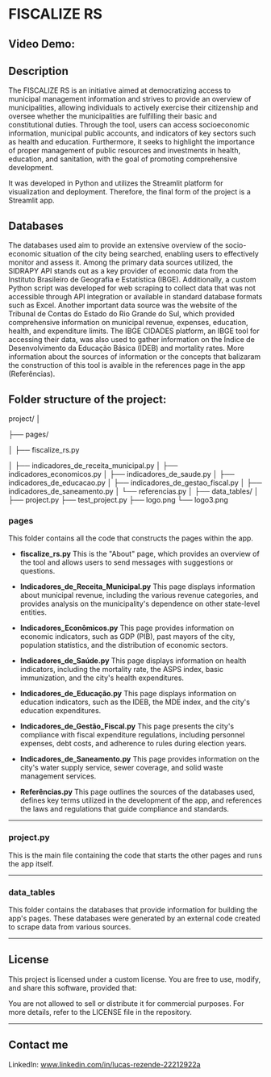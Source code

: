 # FISCALIZE RS

## Video Demo:  <URL HERE>

## Description
The FISCALIZE RS is an initiative aimed at democratizing access to municipal management information and strives to provide an overview of municipalities, allowing individuals to actively exercise their citizenship and oversee whether the municipalities are fulfilling their basic and constitutional duties. Through the tool, users can access socioeconomic information, municipal public accounts, and indicators of key sectors such as health and education.
Furthermore, it seeks to highlight the importance of proper management of public resources and investments in health, education, and sanitation, with the goal of promoting comprehensive development.

It was developed in Python and utilizes the Streamlit platform for visualization and deployment. Therefore, the final form of the project is a Streamlit app.

## Databases
The databases used aim to provide an extensive overview of the socio-economic situation of the city being searched, enabling users to effectively monitor and assess it.
Among the primary data sources utilized, the SIDRAPY API stands out as a key provider of economic data from the Instituto Brasileiro de Geografia e Estatística (IBGE). Additionally, a custom Python script was developed for web scraping to collect data that was not accessible through API integration or available in standard database formats such as Excel.
Another important data source was the website of the Tribunal de Contas do Estado do Rio Grande do Sul, which provided comprehensive information on municipal revenue, expenses, education, health, and expenditure limits.
The IBGE CIDADES platform, an IBGE tool for accessing their data, was also used to gather information on the Índice de Desenvolvimento da Educação Básica (IDEB) and mortality rates.
More information about the sources of information or the concepts that balizaram the construction of this tool is avaible in the references page in the app (Referências).

## Folder structure of the project:
project/
│

├── pages/

│   ├── fiscalize_rs.py

│   ├── indicadores_de_receita_municipal.py
│   ├── indicadores_economicos.py
│   ├── indicadores_de_saude.py
│   ├── indicadores_de_educacao.py
│   ├── indicadores_de_gestao_fiscal.py
│   ├── indicadores_de_saneamento.py
│   └── referencias.py
│
├── data_tables/
│
├── project.py
├── test_project.py
├── logo.png
└── logo3.png

### pages
This folder contains all the code that constructs the pages within the app.

- **fiscalize_rs.py**
  This is the "About" page, which provides an overview of the tool and allows users to send messages with suggestions or questions.

- **Indicadores_de_Receita_Municipal.py**
  This page displays information about municipal revenue, including the various revenue categories, and provides analysis on the municipality's dependence on other state-level entities.

- **Indicadores_Econômicos.py**
  This page provides information on economic indicators, such as GDP (PIB), past mayors of the city, population statistics, and the distribution of economic sectors.

- **Indicadores_de_Saúde.py**
  This page displays information on health indicators, including the mortality rate, the ASPS index, basic immunization, and the city's health expenditures.

- **Indicadores_de_Educação.py**
  This page displays information on education indicators, such as the IDEB, the MDE index, and the city's education expenditures.

- **Indicadores_de_Gestão_Fiscal.py**
  This page presents the city's compliance with fiscal expenditure regulations, including personnel expenses, debt costs, and adherence to rules during election years.

- **Indicadores_de_Saneamento.py**
  This page provides information on the city's water supply service, sewer coverage, and solid waste management services.

- **Referências.py**
  This page outlines the sources of the databases used, defines key terms utilized in the development of the app, and references the laws and regulations that guide compliance and standards.

---

### project.py
This is the main file containing the code that starts the other pages and runs the app itself.

---

### data_tables
This folder contains the databases that provide information for building the app's pages. These databases were generated by an external code created to scrape data from various sources.

---

## License
This project is licensed under a custom license. You are free to use, modify, and share this software, provided that:

You are not allowed to sell or distribute it for commercial purposes.
For more details, refer to the LICENSE file in the repository.

---

## Contact me
LinkedIn: www.linkedin.com/in/lucas-rezende-22212922a
